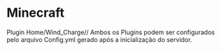 # Minecraft
Plugin Home/Wind_Charge//
Ambos os Plugins podem ser configurados pelo arquivo Config.yml gerado após a inicialização do servidor.
